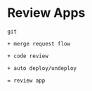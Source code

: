 #   Review Apps<!-- .element: class="fragment shrink" data-fragment-index="1" -->

`git`<!-- .element: class="fragment" data-fragment-index="1" -->

`+ merge request flow`<!-- .element: class="fragment" data-fragment-index="2" -->

`+ code review`<!-- .element: class="fragment" data-fragment-index="3" -->

`+ auto deploy/undeploy`<!-- .element: class="fragment" data-fragment-index="4" -->

`= review app`<!-- .element: class="fragment" data-fragment-index="5" -->

